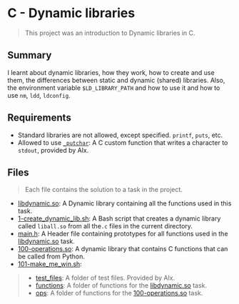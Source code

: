 # C - Dynamic libraries

> This project was an introduction to Dynamic libraries in C.

## Summary

I learnt about dynamic libraries, how they work, how to create and use them, the differences between static and dynamic (shared) libraries. Also, the environment variable `$LD_LIBRARY_PATH` and how to use it and how to use `nm`, `ldd`, `ldconfig`.

## Requirements

- Standard libraries are not allowed, except specified. `printf`, `puts`, etc.
- Allowed to use [`_putchar`](https://github.com/alx-tools/_putchar.c/blob/master/_putchar.c): A
C custom function that writes a character to `stdout`, provided by Alx.

## Files

> Each file contains the solution to a task in the project.

- [libdynamic.so](https://github.com/Ebube-Ochemba/alx-low_level_programming/blob/master/0x18-dynamic_libraries/libdynamic.so): A Dynamic library containing all the functions used in this task.
- [1-create_dynamic_lib.sh](https://github.com/Ebube-Ochemba/alx-low_level_programming/blob/master/0x18-dynamic_libraries/1-create_dynamic_lib.sh): A Bash script that creates a dynamic library called `liball.so` from all the`.c` files in the current directory.
- [main.h](https://github.com/Ebube-Ochemba/alx-low_level_programming/blob/master/0x18-dynamic_libraries/main.h): A Header file containing prototypes for all functions used in the [libdynamic.so](https://github.com/Ebube-Ochemba/alx-low_level_programming/blob/master/0x18-dynamic_libraries/libdynamic.so) task.
- [100-operations.so](https://github.com/Ebube-Ochemba/alx-low_level_programming/blob/master/0x18-dynamic_libraries/100-operations.so): A dynamic library that contains C functions that can be called from Python.
- [101-make_me_win.sh](https://github.com/Ebube-Ochemba/alx-low_level_programming/blob/master/0x18-dynamic_libraries/101-make_me_win.sh):

> - [test_files](https://github.com/Ebube-Ochemba/alx-low_level_programming/tree/master/0x18-dynamic_libraries/test_files): A folder of test files. Provided by Alx.
> - [functions](https://github.com/Ebube-Ochemba/alx-low_level_programming/tree/master/0x18-dynamic_libraries/functions): A folder of functions for the [libdynamic.so](https://github.com/Ebube-Ochemba/alx-low_level_programming/blob/master/0x18-dynamic_libraries/libdynamic.so) task.
> - [ops](): A folder of functions for the [100-operations.so]() task.
